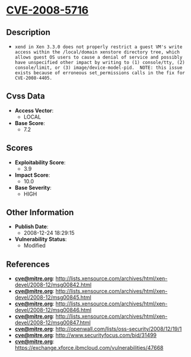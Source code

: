 
# [CVE-2008-5716](https://cve.mitre.org/cgi-bin/cvename.cgi?name=CVE-2008-5716)

## Description

- `xend in Xen 3.3.0 does not properly restrict a guest VM's write access within the /local/domain xenstore directory tree, which allows guest OS users to cause a denial of service and possibly have unspecified other impact by writing to (1) console/tty, (2) console/limit, or (3) image/device-model-pid.  NOTE: this issue exists because of erroneous set_permissions calls in the fix for CVE-2008-4405.`

## Cvss Data

- **Access Vector**:
  - LOCAL
- **Base Score**:
  - 7.2

## Scores

- **Exploitability Score**:
  - 3.9
- **Impact Score**:
  - 10.0
- **Base Severity**:
  - HIGH

## Other Information

- **Publish Date**:
  - 2008-12-24 18:29:15
- **Vulnerability Status**:
  - Modified

## References

- **cve@mitre.org**: http://lists.xensource.com/archives/html/xen-devel/2008-12/msg00842.html
- **cve@mitre.org**: http://lists.xensource.com/archives/html/xen-devel/2008-12/msg00845.html
- **cve@mitre.org**: http://lists.xensource.com/archives/html/xen-devel/2008-12/msg00846.html
- **cve@mitre.org**: http://lists.xensource.com/archives/html/xen-devel/2008-12/msg00847.html
- **cve@mitre.org**: http://openwall.com/lists/oss-security/2008/12/19/1
- **cve@mitre.org**: http://www.securityfocus.com/bid/31499
- **cve@mitre.org**: https://exchange.xforce.ibmcloud.com/vulnerabilities/47668

